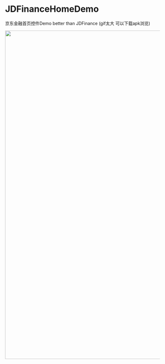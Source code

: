 # JDFinanceHomeDemo
京东金融首页控件Demo better than JDFinance (gif太大 可以下载apk浏览)

<img src="https://github.com/xmutzlq/JDFinanceHomeDemo/blob/master/gif/jddemo.gif" width="600" height="1067" />
